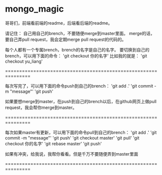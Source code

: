 # mongo_magic

哥哥们，前端看前端的readme，后端看后端的readme。


请记住：
自己用自己的brench，不要随便merge到master里面。
merge的话，要自己弄pull request，我会定期merge pull request的代码的。

每个人都有一个专属brench，brench的名字是自己的名字。
要切换到自己的brench，可以用下面的命令：
'git checkout 你的名字'
比如我的就是：
'git checkout yu_liang'


===============================================================

每次写完了，可以用下面的命令push到自己的brench：
'git add .'
'git commit -m "message"'
'git push'

如果要想merge到master，在push到自己的brench以后，在github网页上做pull request，我会帮你merge到master。

===============================================================

每次如果master有更新，可以用下面的命令pull到自己的brench：
'git add .'
'git commit -m "message"'
'git push'
'git checkout master'
'git pull'
'git checkout 你的名字'
'git rebase master'
'git push'

如果有冲突，给我说，我帮你看看。但是千万不要随便弄到master里面

===============================================================

